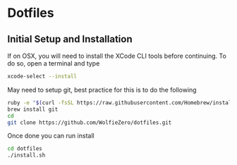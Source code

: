 # Dotfiles



## Initial Setup and Installation

If on OSX, you will need to install the XCode CLI tools before continuing. To do so, open a terminal and type

```bash
xcode-select --install
```

May need to setup git, best practice for this is to do the following

```bash
ruby -e "$(curl -fsSL https://raw.githubusercontent.com/Homebrew/install/master/install)"
brew install git
cd
git clone https://github.com/WolfieZero/dotfiles.git
```

Once done you can run install

```bash
cd dotfiles
./install.sh
```

